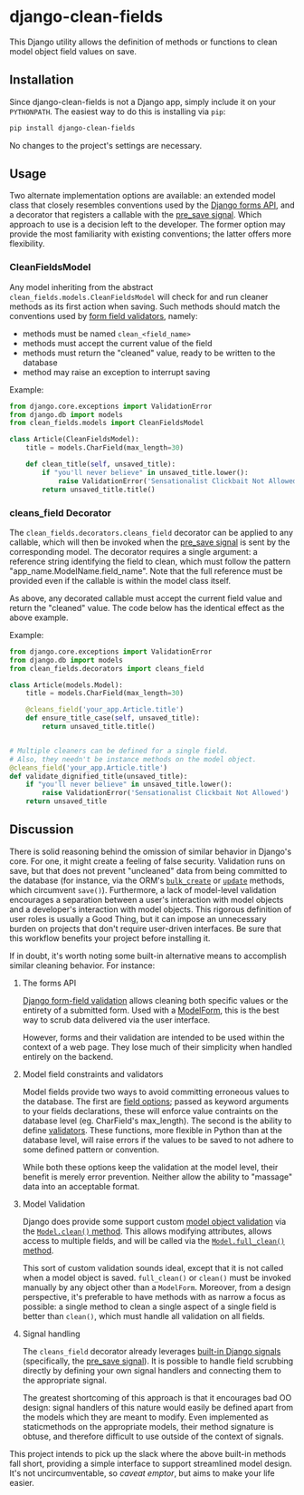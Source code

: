 # django-clean-fields
This Django utility allows the definition of methods or functions to clean model object field values on save.


## Installation
Since django-clean-fields is not a Django app, simply include it on your `PYTHONPATH`. The easiest way to do this is installing via `pip`:

```bash
pip install django-clean-fields
```

No changes to the project's settings are necessary.


## Usage
Two alternate implementation options are available: an extended model class that closely resembles conventions used by the [Django forms API](https://docs.djangoproject.com/en/dev/ref/forms/validation/), and a decorator that registers a callable with the [pre_save signal](https://docs.djangoproject.com/en/dev/ref/signals/#django.db.models.signals.pre_save). Which approach to use is a decision left to the developer. The former option may provide the most familiarity with existing conventions; the latter offers more flexibility.

### CleanFieldsModel
Any model inheriting from the abstract `clean_fields.models.CleanFieldsModel` will check for and run cleaner methods as its first action when saving. Such methods should match the conventions used by [form field validators](https://docs.djangoproject.com/en/dev/ref/forms/validation/), namely:

- methods must be named `clean_<field_name>`
- methods must accept the current value of the field
- methods must return the "cleaned" value, ready to be written to the database
- method may raise an exception to interrupt saving

Example:

```python
from django.core.exceptions import ValidationError
from django.db import models
from clean_fields.models import CleanFieldsModel

class Article(CleanFieldsModel):
    title = models.CharField(max_length=30)

    def clean_title(self, unsaved_title):
        if "you'll never believe" in unsaved_title.lower():
            raise ValidationError('Sensationalist Clickbait Not Allowed')
        return unsaved_title.title()
```

### cleans_field Decorator
The `clean_fields.decorators.cleans_field` decorator can be applied to any callable, which will then be invoked when the [pre_save signal](https://docs.djangoproject.com/en/dev/ref/signals/#django.db.models.signals.pre_save) is sent by the corresponding model. The decorator requires a single argument: a reference string identifying the field to clean, which must follow the pattern "app_name.ModelName.field_name". Note that the full reference must be provided even if the callable is within the model class itself.

As above, any decorated callable must accept the current field value and return the "cleaned" value. The code below has the identical effect as the above example.

Example:

```python
from django.core.exceptions import ValidationError
from django.db import models
from clean_fields.decorators import cleans_field

class Article(models.Model):
    title = models.CharField(max_length=30)

    @cleans_field('your_app.Article.title')
    def ensure_title_case(self, unsaved_title):
        return unsaved_title.title()


# Multiple cleaners can be defined for a single field.
# Also, they needn't be instance methods on the model object.
@cleans_field('your_app.Article.title')
def validate_dignified_title(unsaved_title):
    if "you'll never believe" in unsaved_title.lower():
        raise ValidationError('Sensationalist Clickbait Not Allowed')
    return unsaved_title
```


## Discussion
There is solid reasoning behind the omission of similar behavior in Django's core. For one, it might create a feeling of false security. Validation runs on save, but that does not prevent "uncleaned" data from being committed to the database (for instance, via the ORM's [`bulk_create`](https://docs.djangoproject.com/en/dev/ref/models/querysets/#bulk-create) or [`update`](https://docs.djangoproject.com/en/dev/ref/models/querysets/#update) methods, which circumvent `save()`). Furthermore, a lack of model-level validation encourages a separation between a user's interaction with model objects and a developer's interaction with model objects. This rigorous definition of user roles is usually a Good Thing, but it can impose an unnecessary burden on projects that don't require user-driven interfaces. Be sure that this workflow benefits your project before installing it.

If in doubt, it's worth noting some built-in alternative means to accomplish similar cleaning behavior. For instance:

1. The forms API

    [Django form-field validation](https://docs.djangoproject.com/en/dev/ref/forms/validation/) allows cleaning both specific values or the entirety of a submitted form. Used with a [ModelForm](https://docs.djangoproject.com/en/dev/topics/forms/modelforms/#modelform), this is the best way to scrub data delivered via the user interface.

    However, forms and their validation are intended to be used within the context of a web page. They lose much of their simplicity when handled entirely on the backend.

2. Model field constraints and validators

    Model fields provide two ways to avoid committing erroneous values to the database. The first are [field options](https://docs.djangoproject.com/en/def/ref/models/fields/#field-options); passed as keyword arguments to your fields declarations, these will enforce value contraints on the database level (eg. CharField's max_length). The second is the ability to define [validators](https://docs.djangoproject.com/en/dev/ref/validators/#module-django.core.validators). These functions, more flexible in Python than at the database level, will raise errors if the values to be saved to not adhere to some defined pattern or convention.

    While both these options keep the validation at the model level, their benefit is merely error prevention. Neither allow the ability to "massage" data into an acceptable format.

3. Model Validation

    Django does provide some support custom [model object validation](https://docs.djangoproject.com/en/dev/ref/models/instances/#validating-objects) via the [`Model.clean()` method](https://docs.djangoproject.com/en/dev/ref/models/instances/#django.db.models.Model.clean). This allows modifying attributes, allows access to multiple fields, and will be called via the [`Model.full_clean()` method](https://docs.djangoproject.com/en/dev/ref/models/instances/#django.db.models.Model.full_clean).

    This sort of custom validation sounds ideal, except that it is not called when a model object is saved. `full_clean()` or `clean()` must be invoked manually by any object other than a `ModelForm`. Moreover, from a design perspective, it's preferable to have methods with as narrow a focus as possible: a single method to clean a single aspect of a single field is better than `clean()`, which must handle all validation on all fields.

4. Signal handling

    The `cleans_field` decorator already leverages [built-in Django signals](https://docs.djangoproject.com/en/dev/topics/signals/) (specifically, the [pre_save signal](https://docs.djangoproject.com/en/dev/ref/signals/#django.db.models.signals.pre_save)). It is possible to handle field scrubbing directly by defining your own signal handlers and connecting them to the appropriate signal.

    The greatest shortcoming of this approach is that it encourages bad OO design: signal handlers of this nature would easily be defined apart from the models which they are meant to modify. Even implemented as staticmethods on the appropriate models, their method signature is obtuse, and therefore difficult to use outside of the context of signals.

This project intends to pick up the slack where the above built-in methods fall short, providing a simple interface to support streamlined model design. It's not uncircumventable, so _caveat emptor_, but aims to make your life easier.
